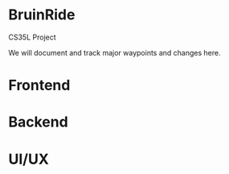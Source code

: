 # BruinRide
CS35L Project

We will document and track major waypoints and changes here.

# Frontend

# Backend

# UI/UX
